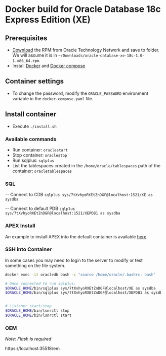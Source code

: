 # Docker build for Oracle Database 18c Express Edition (XE)

## Prerequisites

- [Download](https://www.oracle.com/technetwork/database/database-technologies/express-edition/downloads/index.html) the RPM from Oracle Technology Network and     save to folder. We will assume it is in `~/Downloads/oracle-database-xe-18c-1.0-1.x86_64.rpm`.
- Install [Docker](https://docs.docker.com/engine/install/) and [Docker compose](https://docs.docker.com/compose/install/)

## Container settings

- To change the password, modify the `ORACLE_PASSWORD` environment variable in the `docker-compose.yaml` file.

## Install container

- Execute `./install.sh`

### Available commands

- Run container: `oraclestart`
- Stop container: `oraclestop`
- Run sqlplus: `sqlplus`
- List the tablespaces created in the `/home/oracle/tablespaces` path of the container: `oracletablespaces`

### SQL

-- Connect to CDB
`sqlplus sys/7tXvhyoRXEtZnDGF@localhost:1521/XE as sysdba`


-- Connect to default PDB
`sqlplus sys/7tXvhyoRXEtZnDGF@localhost:1521/XEPDB1 as sysdba`

### APEX Install

An example to install APEX into the default container is available [here](docs/apex-install.md).

### SSH into Container

In some cases you may need to login to the server to modify or test something on the file system.

```bash
docker exec -it oracledb bash -c "source /home/oracle/.bashrc; bash"

# Once connected to run sqlplus:
$ORACLE_HOME/bin/sqlplus sys/7tXvhyoRXEtZnDGF@localhost/XE as sysdba
$ORACLE_HOME/bin/sqlplus sys/7tXvhyoRXEtZnDGF@localhost/XEPDB1 as sysdba


# Listener start/stop
$ORACLE_HOME/bin/lsnrctl stop
$ORACLE_HOME/bin/lsnrctl start
```

### OEM

_Note: Flash is required_</br>

https://localhost:35518/em


